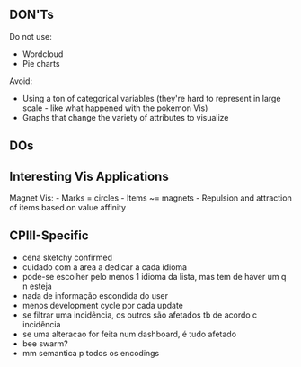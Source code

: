 ## DON'Ts

Do not use:
- Wordcloud
- Pie charts

Avoid:
- Using a ton of categorical variables (they're hard to represent in large scale - like what happened with the pokemon Vis)
- Graphs that change the variety of attributes to visualize


## DOs



## Interesting Vis Applications
Magnet Vis:
    - Marks = circles
    - Items ~= magnets
    - Repulsion and attraction of items based on value affinity


## CPIII-Specific
- cena sketchy confirmed
- cuidado com a area a dedicar a cada idioma
- pode-se escolher pelo menos 1 idioma da lista, mas tem de haver um q n esteja
- nada de informação escondida do user
- menos development cycle por cada update
- se filtrar uma incidência, os outros são afetados tb de acordo c incidência
- se uma alteracao for feita num dashboard, é tudo afetado
- bee swarm?
- mm semantica p todos os encodings
